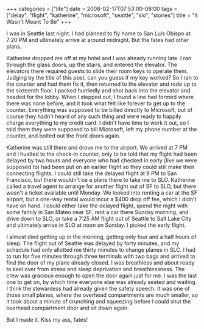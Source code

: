 +++
categories = ["life"]
date = 2008-02-17T07:53:00-08:00
tags = ["delay", "flight", "katherine", "microsoft", "seattle", "slo", "stories"]
title = "It Wasn't Meant To Be"
+++

I was in Seattle last night. I had planned to fly home to San Luis Obispo at 7:20 PM and ultimately arrive at around midnight. But the fates had other plans.

Katherine dropped me off at my hotel and I was already running late. I ran through the glass doors, up the stairs, and entered the elevator. The elevators there required guests to slide their room keys to operate them. Judging by the title of this post, can you guess if my key worked? So I ran to the counter and had them fix it, then returned to the elevator and rode up to the sixteenth floor. I packed hurriedly and shot back into the elevator and headed for the lobby. When I stepped out, I found a line had formed where there was none before, and it took what felt like forever to get up to the counter. Everything was supposed to be billed directly to Microsoft, but of course they hadn't heard of any such thing and were ready to happily charge everything to my credit card. I didn't have time to work it out, so I told them they were supposed to bill Microsoft, left my phone number at the counter, and bolted out the front doors again.

Katherine was still there and drove me to the airport. We arrived at 7 PM and I hustled to the check-in counter, only to be told that my flight had been delayed by two hours and everyone who had checked in early (like we were supposed to) had been put on an earlier flight so they could still make their connecting flights. I could still take the delayed flight at 9 PM to San Francisco, but there wouldn't be a plane there to take me to SLO. Katherine called a travel agent to arrange for another flight out of SF to SLO, but there wasn't a ticket available until Monday. We looked into renting a car at the SF airport, but a one-way rental would incur a $400 drop off fee, which I didn't have on hand. I could either take the delayed flight, spend the night with some family in San Mateo near SF, rent a car there Sunday morning, and drive down to SLO, or take a 7:25 AM flight out of Seattle to Salt Lake City and ultimately arrive in SLO at noon on Sunday. I picked the early flight.

I almost died getting up in the morning, getting only four and a half hours of sleep. The flight out of Seattle was delayed by forty minutes, and my schedule had only allotted me thirty minutes to change planes in SLC. I had to run for five minutes through three terminals with two bags and arrived to find the door of my plane already closed. I was breathless and about ready to keel over from stress and sleep deprivation and breathlessness. The crew was gracious enough to open the door again just for me. I was the last one to get on, by which time everyone else was already seated and waiting. I think the stewardess had already given the safety speech. It was one of those small planes, where the overhead compartments are much smaller, so it took about a minute of crunching and squeezing before I could shut the overhead compartment door and sit down again.

But I made it. Kiss my ass, fates!
